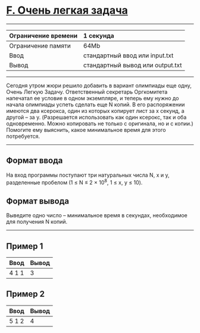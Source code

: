 # [F. Очень легкая задача](https://contest.yandex.ru/contest/27844/problems/F/)

---
| Ограничение времени | 1 секунда |
| :--- | :--- |
| Ограничение памяти | 64Mb |
| Ввод | стандартный ввод или input.txt |
| Вывод | стандартный вывод или output.txt |
---
Сегодня утром жюри решило добавить в вариант олимпиады еще одну, Очень Легкую Задачу. Ответственный секретарь Оргкомитета напечатал ее условие в одном экземпляре, и теперь ему нужно до начала олимпиады успеть сделать еще N копий. В его распоряжении имеются два ксерокса, один из которых копирует лист за х секунд, а другой – за y. (Разрешается использовать как один ксерокс, так и оба одновременно. Можно копировать не только с оригинала, но и с копии.) Помогите ему выяснить, какое минимальное время для этого потребуется.

---
## Формат ввода
На вход программы поступают три натуральных числа N, x и y, разделенные пробелом (1 ≤ N ≤ 2 × 10<sup>8</sup>, 1 ≤ x, y ≤ 10).

## Формат вывода
Выведите одно число – минимальное время в секундах, необходимое для получения N копий.

---
## Пример 1

| Ввод | Вывод |
| :--- | :--- |
| 4 1 1 | 3 |

## Пример 2

| Ввод | Вывод |
| :--- | :--- |
| 5 1 2 | 4 |
